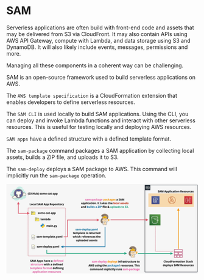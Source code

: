 # SAM

Serverless applications are often build with front-end code and assets that may be delivered from S3 via CloudFront. It may also contain APIs using AWS API Gateway, compute with Lambda, and data storage using S3 and DynamoDB. It will also likely include events, messages, permissions and more.

Managing all these components in a coherent way can be challenging.

SAM is an open-source framework used to build serverless applications on AWS.

The `AWS template specification` is a CloudFormation extension that enables developers to define serverless resources.

The `SAM CLI` is used locally to build SAM applications. Using the CLI, you can deploy and invoke Lambda functions and interact with other serverless resources. This is useful for testing locally and deploying AWS resources.

`SAM apps` have a defined structure with a defined template format.

The `sam-package` command packages a SAM application by collecting local assets, builds a ZIP file, and uploads it to S3.

The `sam-deploy` deploys a SAM package to AWS. This command will implicitly run the `sam-package` operation.

![SAM](../static/images/sam.png)
